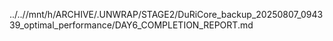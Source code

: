 ../..//mnt/h/ARCHIVE/.UNWRAP/STAGE2/DuRiCore_backup_20250807_094339_optimal_performance/DAY6_COMPLETION_REPORT.md